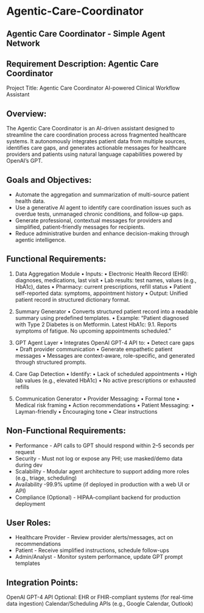# Agentic-Care-Coordinator
Agentic Care Coordinator - Simple Agent Network
-------------------------------------------------------------------------------------
## Requirement Description: Agentic Care Coordinator
Project Title:
Agentic Care Coordinator AI-powered Clinical Workflow Assistant

## Overview:
The Agentic Care Coordinator is an AI-driven assistant designed to streamline the care coordination process across fragmented healthcare systems. It autonomously integrates patient data from multiple sources, identifies care gaps, and generates actionable messages for healthcare providers and patients using natural language capabilities powered by OpenAI’s GPT.

## Goals and Objectives:
*  Automate the aggregation and summarization of multi-source patient health data.
*  Use a generative AI agent to identify care coordination issues such as overdue tests, unmanaged chronic conditions, and follow-up gaps.
*  Generate professional, contextual messages for providers and simplified, patient-friendly messages for recipients.
*  Reduce administrative burden and enhance decision-making through agentic intelligence.

## Functional Requirements:
1. Data Aggregation Module • Inputs: • Electronic Health Record (EHR): diagnoses, medications, last visit • Lab results: test names, values (e.g., HbA1c), dates • Pharmacy: current prescriptions, refill status • Patient self-reported data: symptoms, appointment history • Output: Unified patient record in structured dictionary format.

2. Summary Generator • Converts structured patient record into a readable summary using predefined templates. • Example: “Patient diagnosed with Type 2 Diabetes is on Metformin. Latest HbA1c: 9.1. Reports symptoms of fatigue. No upcoming appointments scheduled.”

3. GPT Agent Layer • Integrates OpenAI GPT-4 API to: • Detect care gaps • Draft provider communication • Generate empathetic patient messages • Messages are context-aware, role-specific, and generated through structured prompts.

4. Care Gap Detection • Identify: • Lack of scheduled appointments • High lab values (e.g., elevated HbA1c) • No active prescriptions or exhausted refills

5. Communication Generator • Provider Messaging: • Formal tone • Medical risk framing • Action recommendations • Patient Messaging: • Layman-friendly • Encouraging tone • Clear instructions

## Non-Functional Requirements:
*  Performance - API calls to GPT should respond within 2–5 seconds per request
*  Security - Must not log or expose any PHI; use masked/demo data during dev
*  Scalability - Modular agent architecture to support adding more roles (e.g., triage, scheduling)
*  Availability -99.9% uptime (if deployed in production with a web UI or API)
*  Compliance (Optional) - HIPAA-compliant backend for production deployment

## User Roles:
*  Healthcare Provider - Review provider alerts/messages, act on recommendations
*  Patient - Receive simplified instructions, schedule follow-ups
*  Admin/Analyst - Monitor system performance, update GPT prompt templates

##  Integration Points:
OpenAI GPT-4 API
Optional: EHR or FHIR-compliant systems (for real-time data ingestion)
Calendar/Scheduling APIs (e.g., Google Calendar, Outlook)
